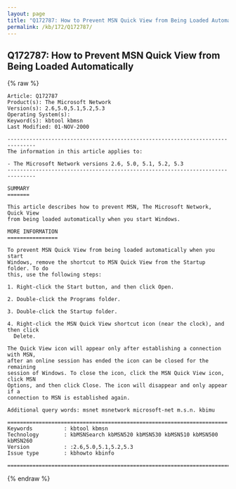 ```yaml
---
layout: page
title: "Q172787: How to Prevent MSN Quick View from Being Loaded Automatically"
permalink: /kb/172/Q172787/
---
```


## Q172787: How to Prevent MSN Quick View from Being Loaded Automatically

{% raw %}

	Article: Q172787
	Product(s): The Microsoft Network
	Version(s): 2.6,5.0,5.1,5.2,5.3
	Operating System(s): 
	Keyword(s): kbtool kbmsn
	Last Modified: 01-NOV-2000
	
	-------------------------------------------------------------------------------
	The information in this article applies to:
	
	- The Microsoft Network versions 2.6, 5.0, 5.1, 5.2, 5.3 
	-------------------------------------------------------------------------------
	
	SUMMARY
	=======
	
	This article describes how to prevent MSN, The Microsoft Network, Quick View
	from being loaded automatically when you start Windows.
	
	MORE INFORMATION
	================
	
	To prevent MSN Quick View from being loaded automatically when you start
	Windows, remove the shortcut to MSN Quick View from the Startup folder. To do
	this, use the following steps:
	
	1. Right-click the Start button, and then click Open.
	
	2. Double-click the Programs folder.
	
	3. Double-click the Startup folder.
	
	4. Right-click the MSN Quick View shortcut icon (near the clock), and then click
	  Delete.
	
	The Quick View icon will appear only after establishing a connection with MSN,
	after an online session has ended the icon can be closed for the remaining
	session of Windows. To close the icon, click the MSN Quick View icon, click MSN
	Options, and then click Close. The icon will disappear and only appear if a
	connection to MSN is established again.
	
	Additional query words: msnet msnetwork microsoft-net m.s.n. kbimu
	
	======================================================================
	Keywords          : kbtool kbmsn 
	Technology        : kbMSNSearch kbMSN520 kbMSN530 kbMSN510 kbMSN500 kbMSN260
	Version           : :2.6,5.0,5.1,5.2,5.3
	Issue type        : kbhowto kbinfo
	
	=============================================================================
	

{% endraw %}
